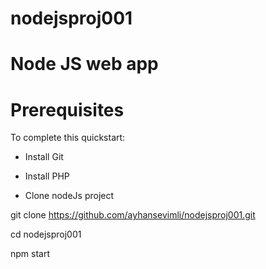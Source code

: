 # nodejsproj001
# Node JS web app

# Prerequisites

To complete this quickstart:

* Install Git
* Install PHP

* Clone nodeJs project

git clone https://github.com/ayhansevimli/nodejsproj001.git

cd nodejsproj001

npm start




